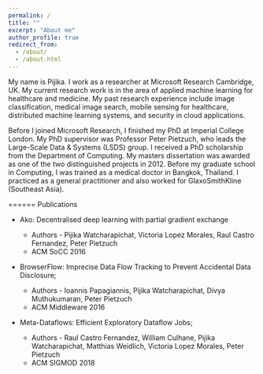 ```yaml
---
permalink: /
title: ""
excerpt: "About me"
author_profile: true
redirect_from: 
  - /about/
  - /about.html
---
```


My name is Pijika. I work as a researcher at Microsoft Research Cambridge, UK. My current research work is in the area of applied machine learning for healthcare and medicine. My past research experience include image classification, medical image search, mobile sensing for healthcare, distributed machine learning systems, and security in cloud applications.

Before I joined Microsoft Research, I finished my PhD at Imperial College London. My PhD supervisor was Professor Peter Pietzuch, who leads the Large-Scale Data & Systems (LSDS) group. I received a PhD scholarship from the Department of Computing. My masters dissertation was awarded as one of the two distinguished projects in 2012. Before my graduate school in Computing, I was trained as a medical doctor in Bangkok, Thailand. I practiced as a general practitioner and also worked for GlaxoSmithKline (Southeast Asia).



======
Publications
* Ako: Decentralised deep learning with partial gradient exchange 
  * Authors - Pijika Watcharapichat, Victoria Lopez Morales, Raul Castro Fernandez, Peter Pietzuch
  * ACM SoCC 2016

* BrowserFlow: Imprecise Data Flow Tracking to Prevent Accidental Data Disclosure;
  * Authors - Ioannis Papagiannis, Pijika Watcharapichat, Divya Muthukumaran, Peter Pietzuch
  * ACM Middleware 2016

* Meta-Dataflows: Efficient Exploratory Dataflow Jobs;
  * Authors - Raul Castro Fernandez, William Culhane, Pijika Watcharapichat, Matthias Weidlich, Victoria Lopez Morales, Peter Pietzuch
  * ACM SIGMOD 2018
